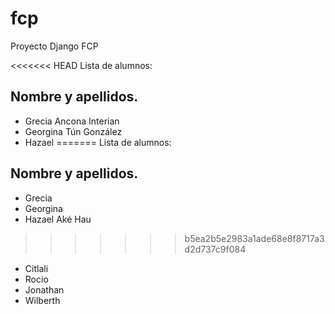 # fcp
Proyecto Django FCP

<<<<<<< HEAD
Lista de alumnos:
## Nombre y apellidos.
* Grecia Ancona Interian
* Georgina Tún González
* Hazael
=======
Lista de alumnos: 
## Nombre y apellidos. 
* Grecia 
* Georgina
* Hazael Aké Hau
>>>>>>> b5ea2b5e2983a1ade68e8f8717a3d2d737c9f084
* Citlali
* Rocio
* Jonathan
* Wilberth

